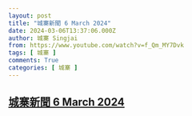 ```yaml
---
layout: post
title: "城寨新聞 6 March 2024"
date: 2024-03-06T13:37:06.000Z
author: 城寨 Singjai
from: https://www.youtube.com/watch?v=f_Qm_MY7Dvk
tags: [ 城寨 ]
comments: True
categories: [ 城寨 ]
---
```

<!--1709732226000-->
[城寨新聞 6 March 2024](https://www.youtube.com/watch?v=f_Qm_MY7Dvk)
------

<div>

</div>
